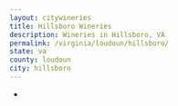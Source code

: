 ```yaml
---
layout: citywineries
title: Hillsboro Wineries
description: Wineries in Hillsboro, VA
permalink: /virginia/loudoun/hillsboro/
state: va
county: loudoun
city: hillsboro
---
```

-
